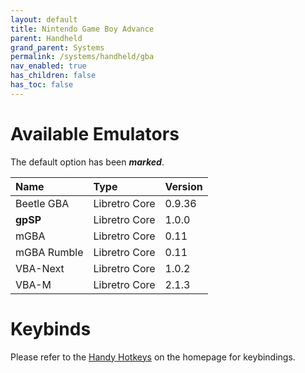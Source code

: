 ```yaml
---
layout: default
title: Nintendo Game Boy Advance
parent: Handheld
grand_parent: Systems
permalink: /systems/handheld/gba
nav_enabled: true
has_children: false
has_toc: false
---
```


# Available Emulators

The default option has been ***marked***.

| Name               | Type             | Version           |
|:-------------------|:-----------------|:------------------|
| Beetle GBA         | Libretro Core    | 0.9.36            |
| **gpSP**           | Libretro Core    | 1.0.0             |
| mGBA               | Libretro Core    | 0.11              |
| mGBA Rumble        | Libretro Core    | 0.11              |
| VBA-Next           | Libretro Core    | 1.0.2             |
| VBA-M              | Libretro Core    | 2.1.3             |


# Keybinds 

Please refer to the [Handy Hotkeys](/#handyhotkeys) on the homepage for keybindings.